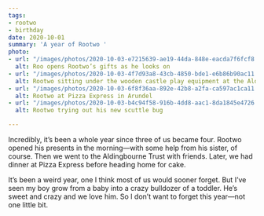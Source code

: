 ```yaml
---
tags:
- rootwo
- birthday
date: 2020-10-01
summary: 'A year of Rootwo '
photo:
- url: "/images/photos/2020-10-03-e7215639-ae19-44da-848e-eacda7f6fcf8.jpeg"
  alt: Roo opens Rootwo’s gifts as he looks on
- url: "/images/photos/2020-10-03-4f7d93a8-43cb-4850-bde1-e6b86b90ac11.jpeg"
  alt: Rootwo sitting under the wooden castle play equipment at the Aldingbourne Trust
- url: "/images/photos/2020-10-03-6f8f36aa-892e-42b8-a2fa-ca597ac1ca11.jpeg"
  alt: Rootwo at Pizza Express in Arundel
- url: "/images/photos/2020-10-03-b4c94f58-916b-4dd8-aac1-8da1845e4726.jpeg"
  alt: Rootwo trying out his new scuttle bug

---
```

Incredibly, it’s been a whole year since three of us became four. Rootwo opened his presents in the morning—with some help from his sister, of course. Then we went to the Aldingbourne Trust with friends. Later, we had dinner at Pizza Express before heading home for cake. 

It’s been a weird year, one I think most of us would sooner forget. But I’ve seen my boy grow from a baby into a crazy bulldozer of a toddler. He’s sweet and crazy and we love him. So I don’t want to forget this year—not one little bit. 